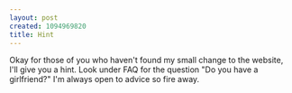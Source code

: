 ```yaml
--- 
layout: post
created: 1094969820
title: Hint
---
```

Okay for those of you who haven't found my small change to the website, I'll give you a hint.  Look under FAQ for the question "Do you have a girlfriend?"  I'm always open to advice so fire away.
